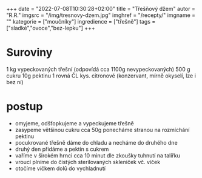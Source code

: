 
+++
date = "2022-07-08T10:30:28+02:00"
title = "Třešňový džem"
autor = "R.R."
imgsrc = "/img/tresnovy-dzem.jpg"
imghref = "/recepty/"
imgname = ""
kategorie = ["moučníky"]
ingredience = ["třešně"]
tags = ["sladké","ovoce","bez-lepku"]
+++

# Suroviny 
 1 kg vypeckovaných třešní (odpovídá cca 1100g nevypeckovaných)
 500 g cukru
 10g pektinu
 1 rovná ČL kys. citronové (konzervant, mírně okyselí, lze i bez ní)

 # postup
 - omyjeme, odšťopkujeme a vypeckujeme třešně
 - zasypeme většinou cukru cca 50g ponecháme stranou na rozmíchání pektinu
 - pocukrované třešně dáme do chladu a necháme do druhého dne
 - druhý den přidáme a pektin s cukrem
 - vaříme v širokém hrnci cca 10 minut dle zkoušky tuhnutí na talířku
 - vroucí plníme do čistých sterilovaných skleniček vč. víček
 - otočíme víčkem dolů do vychladnutí